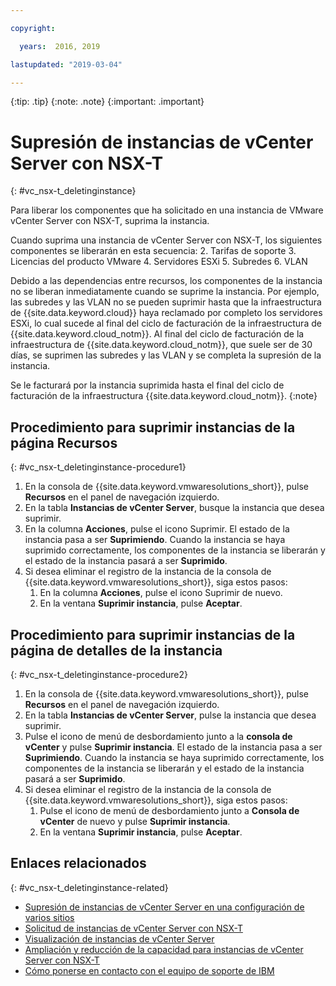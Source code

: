 ```yaml
---

copyright:

  years:  2016, 2019

lastupdated: "2019-03-04"

---
```


{:tip: .tip}
{:note: .note}
{:important: .important}

# Supresión de instancias de vCenter Server con NSX-T
{: #vc_nsx-t_deletinginstance}

Para liberar los componentes que ha solicitado en una instancia de VMware vCenter Server con NSX-T, suprima la instancia.

Cuando suprima una instancia de vCenter Server con NSX-T, los siguientes componentes se liberarán en esta secuencia:
2. Tarifas de soporte
3. Licencias del producto VMware
4. Servidores ESXi
5. Subredes
6. VLAN

Debido a las dependencias entre recursos, los componentes de la instancia no se liberan inmediatamente cuando se suprime la instancia. Por ejemplo, las subredes y las VLAN no se pueden suprimir hasta que la infraestructura de {{site.data.keyword.cloud}} haya reclamado por completo los servidores ESXi, lo cual sucede al final del ciclo de facturación de la infraestructura de {{site.data.keyword.cloud_notm}}. Al final del ciclo de facturación de la infraestructura de {{site.data.keyword.cloud_notm}}, que suele ser de 30 días, se suprimen las subredes y las VLAN y se completa la supresión de la instancia.

Se le facturará por la instancia suprimida hasta el final del ciclo de facturación de la infraestructura {{site.data.keyword.cloud_notm}}.
{:note}

## Procedimiento para suprimir instancias de la página Recursos
{: #vc_nsx-t_deletinginstance-procedure1}

1. En la consola de {{site.data.keyword.vmwaresolutions_short}}, pulse **Recursos** en el panel de navegación izquierdo.
2. En la tabla **Instancias de vCenter Server**, busque la instancia que desea suprimir.
3. En la columna **Acciones**, pulse el icono Suprimir.
   El estado de la instancia pasa a ser **Suprimiendo**. Cuando la instancia se haya suprimido correctamente, los componentes de la instancia se liberarán y el estado de la instancia pasará a ser **Suprimido**.
4. Si desea eliminar el registro de la instancia de la consola de {{site.data.keyword.vmwaresolutions_short}}, siga estos pasos:
   1. En la columna **Acciones**, pulse el icono Suprimir de nuevo.
   2. En la ventana **Suprimir instancia**, pulse **Aceptar**.

## Procedimiento para suprimir instancias de la página de detalles de la instancia
{: #vc_nsx-t_deletinginstance-procedure2}

1. En la consola de {{site.data.keyword.vmwaresolutions_short}}, pulse **Recursos** en el panel de navegación izquierdo.
2. En la tabla **Instancias de vCenter Server**, pulse la instancia que desea suprimir.
3. Pulse el icono de menú de desbordamiento junto a la **consola de vCenter** y pulse **Suprimir instancia**.
   El estado de la instancia pasa a ser **Suprimiendo**. Cuando la instancia se haya suprimido correctamente, los componentes de la instancia se liberarán y el estado de la instancia pasará a ser **Suprimido**.
4. Si desea eliminar el registro de la instancia de la consola de {{site.data.keyword.vmwaresolutions_short}}, siga estos pasos:
   1. Pulse el icono de menú de desbordamiento junto a **Consola de vCenter** de nuevo y pulse **Suprimir instancia**.
   2. En la ventana **Suprimir instancia**, pulse **Aceptar**.

## Enlaces relacionados
{: #vc_nsx-t_deletinginstance-related}

* [Supresión de instancias de vCenter Server en una configuración de varios sitios](/docs/services/vmwaresolutions/vcenter?topic=vmware-solutions-vc_deletinginstance_multi)
* [Solicitud de instancias de vCenter Server con NSX-T](/docs/services/vmwaresolutions/vcenter?topic=vmware-solutions-vc_nsx-t_orderinginstance)
* [Visualización de instancias de vCenter Server](/docs/services/vmwaresolutions/vcenter?topic=vmware-solutions-vc_viewinginstances)
* [Ampliación y reducción de la capacidad para instancias de vCenter Server con NSX-T](/docs/services/vmwaresolutions/vcenter?topic=vmware-solutions-vc_nsx-t_addingremovingservers)
* [Cómo ponerse en contacto con el equipo de soporte de IBM](/docs/services/vmwaresolutions/vmonic?topic=vmware-solutions-trbl_support)
